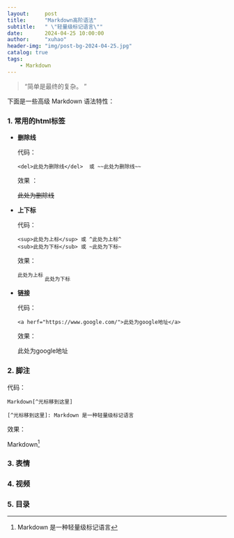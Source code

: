 ```yaml
---
layout:     post
title:      "Markdown高阶语法"
subtitle:   " \"轻量级标记语言\""
date:       2024-04-25 10:00:00
author:     "xuhao"
header-img: "img/post-bg-2024-04-25.jpg"
catalog: true
tags:
    - Markdown
---
```


> “简单是最终的复杂。 ”



下面是一些高级 Markdown 语法特性：



### 1. 常用的html标签

+ **删除线**

  代码：

  ```
  <del>此处为删除线</del>  或 ~~此处为删除线~~
  ```

  效果 ：

  <del>此处为删除线</del>

+ **上下标**

  代码：

  ```
  <sup>此处为上标</sup> 或 ^此处为上标^
  <sub>此处为下标</sub> 或 ~此处为下标~
  ```

  效果：

  <sup>此处为上标</sup>            <sub>此处为下标</sub>      

+ **链接**

  代码：

  ```
  <a herf="https://www.google.com/">此处为google地址</a>
  ```

  效果：

  <a herf="https://www.google.com/">此处为google地址</a>

  

### 2. 脚注

代码：

```
Markdown[^光标移到这里]

[^光标移到这里]: Markdown 是一种轻量级标记语言
```

效果：

Markdown[^光标移到这里]

[^光标移到这里]: Markdown 是一种轻量级标记语言



### 3. 表情

### 4. 视频

### 5. 目录
